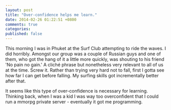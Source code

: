 ```yaml
---
layout: post
title: "Over-confidence helps me learn."
date: 2014-02-26 01:22:51 +0800
comments: true
categories: 
published: false
---
```


This morning I was in Phuket at the Surf Club attempting to ride the waves. I
did horribly. Amongst our group was a couple of Russian guys and one of them,
who got the hang of it a little more quickly, was shouting to his friend 'No
pain no gain.' A cliché phrase but nonetheless very relevant to all of us at
the time. Screw it. Rather than trying very hard not to fall, first I gotta
see how far I can get before falling. My surfing skills got incrementally
better after that.

It seems like this type of over-confidence is necessary for learning. Thinking
back, when I was a kid I was way too overconfident that I could run a mmorpg
private server - eventually it got me programming.
